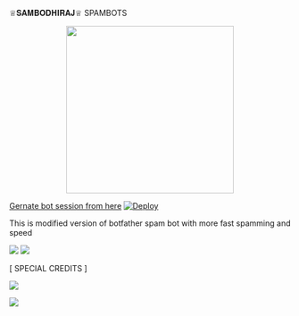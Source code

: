 ♕𝐒𝐀𝐌𝐁𝐎𝐃𝐇𝐈𝐑𝐀𝐉♕ SPAMBOTS


<p align="center"><a href="https://t.me/ITZ_SAMBODHIRAJ"><img src="https://telegra.ph/file/b598bb5577e268aa5b6ad.jpg" width="300"></a></p>
<p align="center">


[Gernate bot session from here](https://replit.com/@jattpawan/UstadOp#main.py)
[![Deploy](https://www.herokucdn.com/deploy/button.svg)](https://dashboard.heroku.com/new?template=https://github.com/dangerousjatt/SPAMBOTS)

This is modified version of botfather spam bot with more fast spamming and speed

<a href="https://t.me/INDIAN_NETWORK_OP"><img src="https://img.shields.io/badge/Join-Group%20Support-purple.svg?style=for-the-badge&logo=Telegram"></a> <a href="https://t.me/INDIAN_NETWORK_OFFICIAL"><img src="https://img.shields.io/badge/Join-Updates%20Channel-black.svg?style=for-the-badge&logo=Telegram"></a>


 [ SPECIAL CREDITS ]


<a href="https://t.me/ITZ_SAMBODHIRAJ"><img src="https://img.shields.io/badge/DEVLOPER-OWNER%20KING-black.svg?style=for-the-badge&logo=Telegram">

<a href="https://t.me/MR_X_OP_BOLTE"><img src="https://img.shields.io/badge/CREATOR-OWNER%20PRINCE-pink.svg?style=for-the-badge&logo=Telegram">
